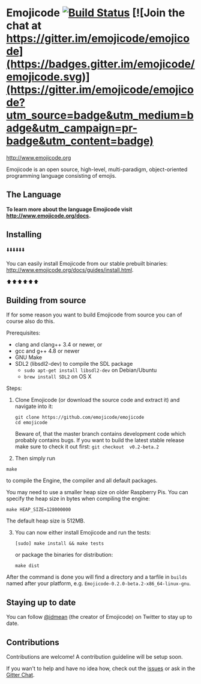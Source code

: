 # Emojicode [![Build Status](https://travis-ci.org/emojicode/emojicode.svg?branch=master)](https://travis-ci.org/emojicode/emojicode) [![Join the chat at https://gitter.im/emojicode/emojicode](https://badges.gitter.im/emojicode/emojicode.svg)](https://gitter.im/emojicode/emojicode?utm_source=badge&utm_medium=badge&utm_campaign=pr-badge&utm_content=badge)

http://www.emojicode.org

Emojicode is an open source, high-level, multi-paradigm, object-oriented
programming language consisting of emojis.

## The Language

**To learn more about the language Emojicode visit http://www.emojicode.org/docs.**

## Installing

⬇️⬇️⬇️⬇️⬇️⬇️

You can easily install Emojicode from our stable prebuilt binaries: http://www.emojicode.org/docs/guides/install.html.

⬆️⬆️⬆️⬆️⬆️⬆️

## Building from source

If for some reason you want to build Emojicode from source you can of course also do this. 

Prerequisites:
- clang and clang++ 3.4 or newer, or
- gcc and g++ 4.8 or newer
- GNU Make
- SDL2 (libsdl2-dev) to compile the SDL package
  - `sudo apt-get install libsdl2-dev` on Debian/Ubuntu
  - `brew install SDL2` on OS X

Steps:

1. Clone Emojicode (or download the source code and extract it) and navigate into it:
   
   ```
   git clone https://github.com/emojicode/emojicode
   cd emojicode
   ```
   
    Beware of, that the master branch contains development code which probably contains bugs. If you want to build the latest stable release make sure to check it out first: `git checkout  v0.2-beta.2`
    
2.  Then simply run

  ```
  make
  ```

  to compile the Engine, the compiler and all default packages.

  You may need to use a smaller heap size on older Raspberry Pis. You can
  specify the heap size in bytes when compiling the engine:

  ```
  make HEAP_SIZE=128000000
  ```

  The default heap size is 512MB.

3. You can now either install Emojicode and run the tests:

   ```
   [sudo] make install && make tests
   ```
   
   or package the binaries for distribution:
   
   ```
   make dist
   ```
   
  After the command is done you will find a directory and a tarfile
in `builds` named after your platform, e.g. `Emojicode-0.2.0-beta.2-x86_64-linux-gnu`.

## Staying up to date

You can follow [@idmean](https://twitter.com/idmean) (the creator of Emojicode) on Twitter to stay up to date.

## Contributions

Contributions are welcome! A contribution guideline will be setup soon.

If you wan't to help and have no idea how, check out the [issues](https://github.com/emojicode/emojicode/issues) or ask in the [Gitter Chat](https://gitter.im/emojicode/emojicode).
